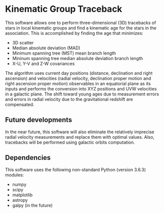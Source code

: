 Kinematic Group Traceback
=========================

This software allows one to perform three-dimensional (3D) tracebacks of stars in local kinematic groups and find a kinematic age for the stars in the association. This is accomplished by finding the age that minimizes:

- 3D scatter
- Median absolute deviation (MAD)
- Minimum spanning tree (MST) mean branch length
- Mininum spanning tree median absolute deviation branch length
- X-U, Y-V and Z-W covariances

The algorithm uses current day positions (distance, declination and right ascension) and velocities (radial velocity, declination proper motion and right ascension proper motion) observables in an equatorial plane as its inputs and performs the conversion into XYZ positions and UVW velocities in a galactic plane. The shift toward young ages due to measurement errors and errors in radial velocity due to the gravitational redshift are compensated.

Future developments
-------------------

In the near future, this software will also eliminate the relatively imprecise radial velocity measurements and replace them with optimal values. Also, tracebacks will be performed using galactic orbits computation.

Dependencies
------------

This software uses the following non-standard Python (version 3.6.3) modules:

- numpy
- scipy
- matplotlib
- astropy
- galpy (in the future)
